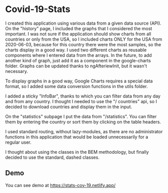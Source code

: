 # Covid-19-Stats

I created this application using various data from a given data source (API).
On the "history" page, I included the graphs that I considered the most important. I was not sure if the application should show charts from all countries or only from the USA, so I included charts ONLY for the USA from 2020-06-03, because for this country there were the most samples, so the charts display in a good way. I used two different charts as reusable components where I entered data from the arrays. In the future, to add another kind of graph, just add it as a component in the google-charts folder. Graphs can be updated thanks to ngAfteriewInit, but it wasn't necessary.

To display graphs in a good way, Google Charts requires a special data format, so I added some data conversion functions in the utils folder.

I added a sticky "InfoBar", thanks to which you can filter data from any day and from any country. I thought I needed to use the "/ countries" api, so I decided to download countries and display them in the input.

On the "statistics" subpage I put the data from "/statistics". You can filter them by entering the country or sort them by clicking on the table headers.

I used standard routing, without lazy-modules, as there are no administrator functions in this application that would be loaded unnecessarily for a regular user.

I thought about using the classes in the BEM methodology, but finally decided to use the standard, dashed classes.

## Demo
You can see demo at https://stats-cov-19.netlify.app/
